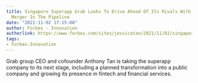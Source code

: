 ```yaml
---
title: Singapore Superapp Grab Looks To Drive Ahead Of Its Rivals With Record SPAC
  Merger In The Pipeline
date: "2021-11-02 17:15:00"
author: Forbes - Innovation
authorlink: https://www.forbes.com/sites/jessicatan/2021/11/02/singapore-superapp-grab-looks-to-drive-ahead-of-its-rivals-with-record-spac-merger-in-the-pipeline/
tags:
- Forbes-Innovation
---
```

Grab group CEO and cofounder Anthony Tan is taking the superapp company to its next stage, including a planned transformation into a public company and growing its presence in fintech and financial services.